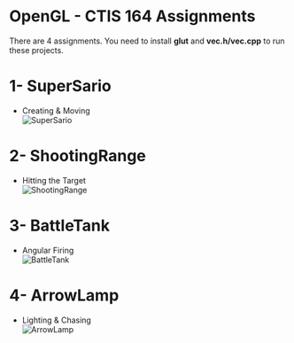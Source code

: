 # OpenGL - CTIS 164 Assignments
There are 4 assignments. You need to install **glut** and **vec.h/vec.cpp** to run these projects.

# 1- SuperSario
- Creating & Moving <br/>
![SuperSario](https://images2.imgbox.com/05/9f/CpG8rhnO_o.png)
# 2- ShootingRange
- Hitting the Target <br/>
![ShootingRange](https://images2.imgbox.com/b4/5f/GUyiyJsO_o.png)
# 3- BattleTank
- Angular Firing <br/>
![BattleTank](https://images2.imgbox.com/3b/98/GBBJj6ll_o.png)
# 4- ArrowLamp
- Lighting & Chasing <br/>
![ArrowLamp](https://images2.imgbox.com/b7/7a/sFzkxeOD_o.png)
